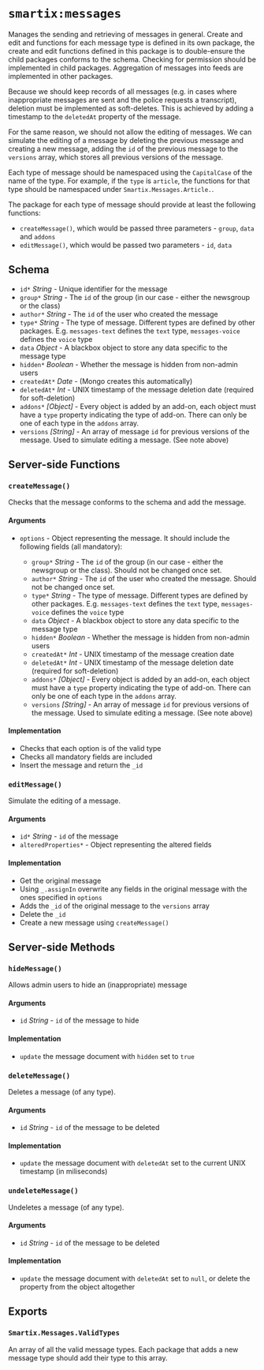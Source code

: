 # `smartix:messages`

Manages the sending and retrieving of messages in general. Create and edit and functions for each message type is defined in its own package, the create and edit functions defined in this package is to double-ensure the child packages conforms to the schema. Checking for permission should be implemented in child packages. Aggregation of messages into feeds are implemented in other packages.

Because we should keep records of all messages (e.g. in cases where inappropriate messages are sent and the police requests a transcript), deletion must be implemented as soft-deletes. This is achieved by adding a timestamp to the `deletedAt` property of the message.

For the same reason, we should not allow the editing of messages. We can simulate the editing of a message by deleting the previous message and creating a new message, adding the `id` of the previous message to the `versions` array, which stores all previous versions of the message.

Each type of message should be namespaced using the `CapitalCase` of the name of the type. For example, if the `type` is `article`, the functions for that type should be namespaced under `Smartix.Messages.Article.`.

The package for each type of message should provide at least the following functions:

* `createMessage()`, which would be passed three parameters - `group`, `data` and `addons`
* `editMessage()`, which would be passed two parameters - `id`, `data`

## Schema

* `id*` *String* - Unique identifier for the message
* `group*` *String* - The `id` of the group (in our case - either the newsgroup or the class)
* `author*` *String* - The `id` of the user who created the message
* `type*` *String* - The type of message. Different types are defined by other packages. E.g. `messages-text` defines the `text` type, `messages-voice` defines the `voice` type
* `data` *Object* - A blackbox object to store any data specific to the message type
* `hidden*` *Boolean* - Whether the message is hidden from non-admin users
* `createdAt*` *Date* - (Mongo creates this automatically)
* `deletedAt*` *Int* - UNIX timestamp of the message deletion date (required for soft-deletion)
* `addons*` *[Object]* - Every object is added by an add-on, each object must have a `type` property indicating the type of add-on. There can only be one of each type in the `addons` array.
* `versions` *[String]* - An array of message `id` for previous versions of the message. Used to simulate editing a message. (See note above)

## Server-side Functions

### `createMessage()`

Checks that the message conforms to the schema and add the message.

#### Arguments

* `options` - Object representing the message. It should include the following fields (all mandatory):

  * `group*` *String* - The `id` of the group (in our case - either the newsgroup or the class). Should not be changed once set.
  * `author*` *String* - The `id` of the user who created the message. Should not be changed once set.
  * `type*` *String* - The type of message. Different types are defined by other packages. E.g. `messages-text` defines the `text` type, `messages-voice` defines the `voice` type
  * `data` *Object* - A blackbox object to store any data specific to the message type
  * `hidden*` *Boolean* - Whether the message is hidden from non-admin users
  * `createdAt*` *Int* - UNIX timestamp of the message creation date
  * `deletedAt*` *Int* - UNIX timestamp of the message deletion date (required for soft-deletion)
  * `addons*` *[Object]* - Every object is added by an add-on, each object must have a `type` property indicating the type of add-on. There can only be one of each type in the `addons` array.
  * `versions` *[String]* - An array of message `id` for previous versions of the message. Used to simulate editing a message. (See note above)

#### Implementation

* Checks that each option is of the valid type
* Checks all mandatory fields are included
* Insert the message and return the `_id`

### `editMessage()`

Simulate the editing of a message.

#### Arguments

* `id*` *String* - `id` of the message
* `alteredProperties*` - Object representing the altered fields

#### Implementation

* Get the original message
* Using `_.assignIn` overwrite any fields in the original message with the ones specified in `options`
* Adds the `_id` of the original message to the `versions` array
* Delete the `_id`
* Create a new message using `createMessage()`

## Server-side Methods

### `hideMessage()`

Allows admin users to hide an (inappropriate) message

#### Arguments

* `id` *String* - `id` of the message to hide

#### Implementation

* `update` the message document with `hidden` set to `true`

### `deleteMessage()`

Deletes a message (of any type).

#### Arguments

* `id` *String* - `id` of the message to be deleted

#### Implementation

* `update` the message document with `deletedAt` set to the current UNIX timestamp (in miliseconds)

### `undeleteMessage()`

Undeletes a message (of any type).

#### Arguments

* `id` *String* - `id` of the message to be deleted

#### Implementation

* `update` the message document with `deletedAt` set to `null`, or delete the property from the object altogether

## Exports

### `Smartix.Messages.ValidTypes`

An array of all the valid message types. Each package that adds a new message type should add their type to this array.